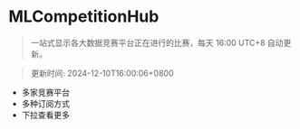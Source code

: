 # MLCompetitionHub

> 一站式显示各大数据竞赛平台正在进行的比赛，每天 16:00 UTC+8 自动更新。
  
> 更新时间: 2024-12-10T16:00:06+0800 

* 多家竞赛平台
* 多种订阅方式
* 下拉查看更多
